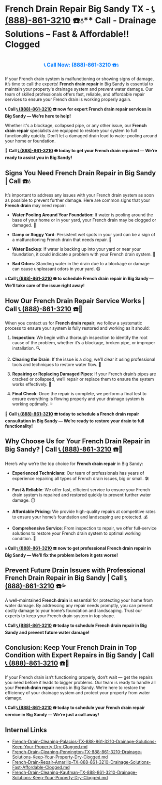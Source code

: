# French Drain Repair Big Sandy TX - [📞 (888)-861-3210](https://plumbing-texas-3210.netlify.app) ☎️💧** Call  - Drainage Solutions – Fast & Affordable!! Clogged
# 

<p align="center" style="font-size: 1.2em; font-weight: bold; margin: 20px 0;">
  <a href="https://plumbing-texas-3210.netlify.app" target="_blank" style="color: #007BFF; text-decoration: none;">📞 Call Now: (888)-861-3210 ☎️💧</a>
</p>

If your French drain system is malfunctioning or showing signs of damage, it’s time to call the experts! **French drain repair** in Big Sandy is essential to maintain your property's drainage system and prevent water damage. Our team of skilled professionals offers fast, reliable, and affordable repair services to ensure your French drain is working properly again.

**📞 Call [📞 (888)-861-3210](https://plumbing-texas-3210.netlify.app) ☎️ now for expert French drain repair services in Big Sandy — We’re here to help!**

Whether it's a blockage, collapsed pipe, or any other issue, our **French drain repair** specialists are equipped to restore your system to full functionality quickly. Don’t let a damaged drain lead to water pooling around your home or foundation.

**🚨 Call [📞 (888)-861-3210](https://plumbing-texas-3210.netlify.app) ☎️ today to get your French drain repaired — We’re ready to assist you in Big Sandy!**

## **Signs You Need French Drain Repair in Big Sandy | Call  ☎️💧**

It’s important to address any issues with your French drain system as soon as possible to prevent further damage. Here are common signs that your **French drain** may need repair:

- **Water Pooling Around Your Foundation**: If water is pooling around the base of your home or in your yard, your French drain may be clogged or damaged. 🌊

- **Damp or Soggy Yard**: Persistent wet spots in your yard can be a sign of a malfunctioning French drain that needs repair. 🌱

- **Water Backup**: If water is backing up into your yard or near your foundation, it could indicate a problem with your French drain system. 🚨

- **Bad Odors**: Standing water in the drain due to a blockage or damage can cause unpleasant odors in your yard. 😷

**💧 Call [📞 (888)-861-3210](https://plumbing-texas-3210.netlify.app) ☎️ to schedule French drain repair in Big Sandy — We’ll take care of the issue right away!**

## **How Our French Drain Repair Service Works | Call [📞 (888)-861-3210](https://plumbing-texas-3210.netlify.app) ☎️🔧**

When you contact us for **French drain repair**, we follow a systematic process to ensure your system is fully restored and working as it should:

1. **Inspection**: We begin with a thorough inspection to identify the root cause of the problem, whether it’s a blockage, broken pipe, or improper installation. 🔍

2. **Clearing the Drain**: If the issue is a clog, we’ll clear it using professional tools and techniques to restore water flow. 🧰

3. **Repairing or Replacing Damaged Pipes**: If your French drain’s pipes are cracked or collapsed, we’ll repair or replace them to ensure the system works effectively. 🔧

4. **Final Check**: Once the repair is complete, we perform a final test to ensure everything is flowing properly and your drainage system is working optimally. 💦

**🚨 Call [📞 (888)-861-3210](https://plumbing-texas-3210.netlify.app) ☎️ today to schedule a French drain repair consultation in Big Sandy — We’re ready to restore your drain to full functionality!**

## **Why Choose Us for Your French Drain Repair in Big Sandy? | Call [📞 (888)-861-3210](https://plumbing-texas-3210.netlify.app) ☎️🌟**

Here’s why we’re the top choice for **French drain repair** in Big Sandy:

- **Experienced Technicians**: Our team of professionals has years of experience repairing all types of French drain issues, big or small. 🛠️

- **Fast & Reliable**: We offer fast, efficient service to ensure your French drain system is repaired and restored quickly to prevent further water damage. ⏱️

- **Affordable Pricing**: We provide high-quality repairs at competitive rates to ensure your home’s foundation and landscaping are protected. 💰

- **Comprehensive Service**: From inspection to repair, we offer full-service solutions to restore your French drain system to optimal working condition. 🔧

**💧 Call [📞 (888)-861-3210](https://plumbing-texas-3210.netlify.app) ☎️ now to get professional French drain repair in Big Sandy — We’ll fix the problem before it gets worse!**

## **Prevent Future Drain Issues with Professional French Drain Repair in Big Sandy | Call [📞 (888)-861-3210](https://plumbing-texas-3210.netlify.app) ☎️💦**

A well-maintained **French drain** is essential for protecting your home from water damage. By addressing any repair needs promptly, you can prevent costly damage to your home’s foundation and landscaping. Trust our experts to keep your French drain system in top shape.

**📞 Call [📞 (888)-861-3210](https://plumbing-texas-3210.netlify.app) ☎️ today to schedule French drain repair in Big Sandy and prevent future water damage!**

## **Conclusion: Keep Your French Drain in Top Condition with Expert Repairs in Big Sandy | Call [📞 (888)-861-3210](https://plumbing-texas-3210.netlify.app) ☎️🔧**

If your French drain isn’t functioning properly, don’t wait — get the repairs you need before it leads to bigger problems. Our team is ready to handle all your **French drain repair** needs in Big Sandy. We’re here to restore the efficiency of your drainage system and protect your property from water damage.

**📞 Call [📞 (888)-861-3210](https://plumbing-texas-3210.netlify.app) ☎️ today to schedule your French drain repair service in Big Sandy — We’re just a call away!**


## Internal Links
- [French-Drain-Cleaning-Palacios-TX-888-861-3210-Drainage-Solutions-Keep-Your-Property-Dry-Clogged.md](https://github.com/allyoucaneatsushiin/plumbing-texas/blob/main/French-Drain-Cleaning-Palacios-TX-888-861-3210-Drainage-Solutions-Keep-Your-Property-Dry-Clogged.md)
- [French-Drain-Cleaning-Pennington-TX-888-861-3210-Drainage-Solutions-Keep-Your-Property-Dry-Clogged.md](https://github.com/allyoucaneatsushiin/plumbing-texas/blob/main/French-Drain-Cleaning-Pennington-TX-888-861-3210-Drainage-Solutions-Keep-Your-Property-Dry-Clogged.md)
- [French-Drain-Repair-Amarillo-TX-888-861-3210-Drainage-Solutions-Fast-Affordable-Clogged.md](https://github.com/allyoucaneatsushiin/plumbing-texas/blob/main/French-Drain-Repair-Amarillo-TX-888-861-3210-Drainage-Solutions-Fast-Affordable-Clogged.md)
- [French-Drain-Cleaning-Kaufman-TX-888-861-3210-Drainage-Solutions-Keep-Your-Property-Dry-Clogged.md](https://github.com/allyoucaneatsushiin/plumbing-texas/blob/main/French-Drain-Cleaning-Kaufman-TX-888-861-3210-Drainage-Solutions-Keep-Your-Property-Dry-Clogged.md)
